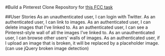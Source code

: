 #Build a Pinterest Clone
Repository for [this FCC task](http://www.freecodecamp.com/challenges/build-a-pinterest-clone)

##User Stories
As an unauthenticated user, I can login with Twitter.
As an authenticated user, I can link to images.
As an authenticated user, I can delete images that I've linked to.
As an authenticated user, I can see a Pinterest-style wall of all the images I've linked to.
As an unauthenticated user, I can browse other users' walls of images.
As an authenticated user, if I upload an image that is broken, it will be replaced by a placeholder image. (can use jQuery broken image detection)

